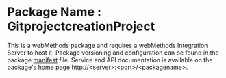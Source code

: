 # Package Name : GitprojectcreationProject
This is a webMethods package and requires a webMethods Integration Server to host it. Package versioning and configuration can be found in the package [manifest](./GitprojectcreationProject/manifest.v3) file. Service and API documentation is available on the package's home page http://&lt;server&gt;:&lt;port&gt;/&lt;packagename>.